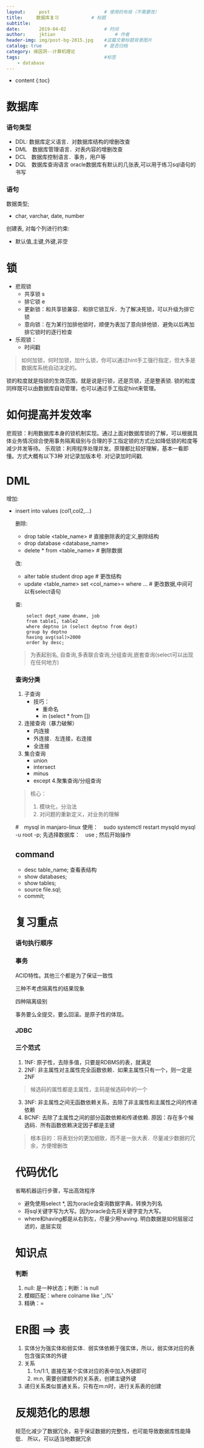 ```yaml
---
layout:     post   				    # 使用的布局（不需要改）
title:     数据库复习			# 标题 
subtitle:  	 
date:       2019-04-02				# 时间
author:     jktian 						# 作者
header-img: img/post-bg-2015.jpg 	#这篇文章标题背景图片
catalog: true 						# 是否归档
category: 缘因洞--计算机理论
tags:								#标签
    - database
---
```

* content
{:toc}
# 数据库

### 语句类型
- DDL: 数据库定义语言．对数据库结构的增删改查
- DML　数据库管理语言．对表内容的增删改查
- DCL　数据库控制语言．事务，用户等
- DQL　数据库查询语言
oracle数据库有默认的几张表,可以用于练习sql语句的书写

### 语句
数据类型;
- char, varchar, date, number



创建表,  对每个列进行约束:
- 默认值,主键,外键,非空
# 锁
- 悲观锁
	- 共享锁 s
	- 排它锁 e
	- 更新锁：和共享锁兼容．和排它锁互斥．为了解决死锁，可以升级为排它锁
	- 意向锁：在为某行加排他锁时，顺便为表加了意向排他锁．避免以后再加排它锁时的逐行检查
- 乐观锁：
	- 时间戳 
> 如何加锁，何时加锁，加什么锁，你可以通过hint手工强行指定，但大多是数据库系统自动决定的。

锁的粒度就是指锁的生效范围，就是说是行锁，还是页锁，还是整表锁. 锁的粒度同样既可以由数据库自动管理，也可以通过手工指定hint来管理。

# 如何提高并发效率
悲观锁：利用数据库本身的锁机制实现。通过上面对数据库锁的了解，可以根据具体业务情况综合使用事务隔离级别与合理的手工指定锁的方式比如降低锁的粒度等减少并发等待。
乐观锁：利用程序处理并发。原理都比较好理解，基本一看即懂。方式大概有以下3种
对记录加版本号.
对记录加时间戳.



# DML

增加:
- insert into <table> values (col1,col2,...)



删除:
- drop table <table_name> # 直接删除表的定义,删除结构
- drop database <database_name>
- delete * from <table_name> # 删除数据



改:	
- alter table student drop age # 更改结构
- update <table_name> set <col_name>=<value> where ... # 更改数据,中间可以有select语句



查:

```
	select dept_name dname, job
	from table1, table2
	where deptno in (select deptno from dept)
	group by deptno
	having avg(sal)>2000
	order by desc;
```

> 为表起别名,
> 自查询,多表联合查询,分组查询,嵌套查询(select可以出现在任何地方)

### 查询分类
1. 子查询
    - 技巧：
    	- 重命名
    	- in (select * from [])
2. 连接查询（暴力破解）
	- 内连接
	- 外连接．左连接，右连接
	- 全连接
3. 集合查询
	- union
	- intersect
	- minus
	- except
4.聚集查询/分组查询

>  核心：
>  1. 模块化，分治法
>  2. 对问题的重新定义，对业务的理解



#　mysql in manjaro-linux
使用：　sudo systemctl restart mysqld
		mysql -u root -p;
先选择数据库：　use <db>;
然后开始操作

## command
- desc table_name; 查看表结构
- show databases;
- show tables;
- source file.sql;
- commit;

# 复习重点
### 语句执行顺序
### 事务
ACID特性。其他三个都是为了保证一致性

三种不考虑隔离性的结果现象

四种隔离级别

事务要么全提交，要么回滚。是原子性的体现。

### JDBC

### 三个范式
1. 1NF: 原子性，去除多值，只要是RDBMS的表，就满足
2. 2NF: 非主属性对主属性完全函数依赖．如果主属性只有一个，则一定是2NF
> 候选码的属性都是主属性，主码是候选码中的一个

3. 3NF: 非主属性之间无函数依赖关系，去除了非主属性和主属性之间的传递依赖
4. BCNF: 去除了主属性之间的部分函数依赖和传递依赖. 原因：存在多个候选码．所有函数依赖决定因子都是主键

> 根本目的：将表划分的更加细致，而不是一张大表．尽量减少数据的冗余，方便增删改

# 代码优化
省略机器运行步骤，写出高效程序

- 避免使用select *, 因为oracle会查询数据字典，转换为列名
- 将sql关键字写为大写。因为oracle会先将关键字变为大写。
- where和having都是从右到左，尽量少用having. 明白数据是如何层层过滤的，底层实现

# 知识点
### 判断
1. null: 是一种状态；判断：is null
2. 模糊匹配：where colname like '_i%'
3. 精确：=

# ER图 ==> 表
1. 实体分为强实体和弱实体．弱实体依赖于强实体，所以，弱实体对应的表包含强实体的外键
2. 关系
	1. 1:n/1:1, 直接在某个实体对应的表中加入外键即可
	2. m:n, 需要创建额外的关系表，创建主键外键
3. 递归关系类似普通关系，只有在m:n时，进行关系表的创建

# 反规范化的思想
规范化减少了数据冗余，易于保证数据的完整性，也可能导致数据库性能降低．
所以，可以适当地数据冗余